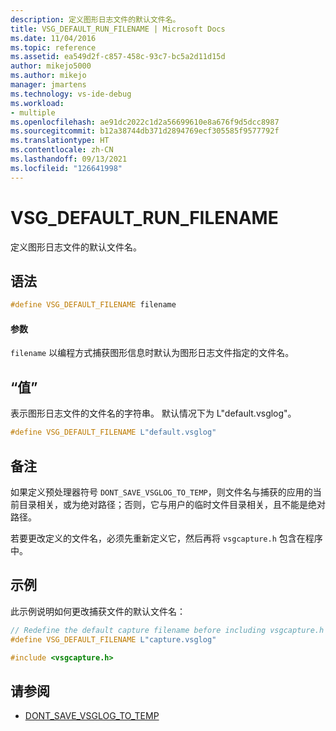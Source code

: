 ```yaml
---
description: 定义图形日志文件的默认文件名。
title: VSG_DEFAULT_RUN_FILENAME | Microsoft Docs
ms.date: 11/04/2016
ms.topic: reference
ms.assetid: ea549d2f-c857-458c-93c7-bc5a2d11d15d
author: mikejo5000
ms.author: mikejo
manager: jmartens
ms.technology: vs-ide-debug
ms.workload:
- multiple
ms.openlocfilehash: ae91dc2022c1d2a56699610e8a676f9d5dcc8987
ms.sourcegitcommit: b12a38744db371d2894769ecf305585f9577792f
ms.translationtype: HT
ms.contentlocale: zh-CN
ms.lasthandoff: 09/13/2021
ms.locfileid: "126641998"
---
```

# <a name="vsg_default_run_filename"></a>VSG_DEFAULT_RUN_FILENAME
定义图形日志文件的默认文件名。

## <a name="syntax"></a>语法

```C++
#define VSG_DEFAULT_FILENAME filename
```

#### <a name="parameters"></a>参数
 `filename` 以编程方式捕获图形信息时默认为图形日志文件指定的文件名。

## <a name="value"></a>“值”
 表示图形日志文件的文件名的字符串。 默认情况下为 L"default.vsglog"。

```C++
#define VSG_DEFAULT_FILENAME L"default.vsglog"
```

## <a name="remarks"></a>备注
 如果定义预处理器符号 `DONT_SAVE_VSGLOG_TO_TEMP`，则文件名与捕获的应用的当前目录相关，或为绝对路径；否则，它与用户的临时文件目录相关，且不能是绝对路径。

 若要更改定义的文件名，必须先重新定义它，然后再将 `vsgcapture.h` 包含在程序中。

## <a name="example"></a>示例
 此示例说明如何更改捕获文件的默认文件名：

```C++
// Redefine the default capture filename before including vsgcapture.h
#define VSG_DEFAULT_FILENAME L"capture.vsglog"

#include <vsgcapture.h>
```

## <a name="see-also"></a>请参阅
- [DONT_SAVE_VSGLOG_TO_TEMP](dont-save-vsglog-to-temp.md)
